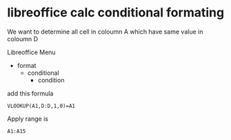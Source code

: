 # libreoffice calc conditional formating

We want to determine all cell in coloumn A which have same value in coloumn D

Libreoffice Menu

* format
    * conditional
	    * condition

add this formula

```
VLOOKUP(A1,D:D,1,0)=A1
```

Apply range is 

```
A1:A15
```
